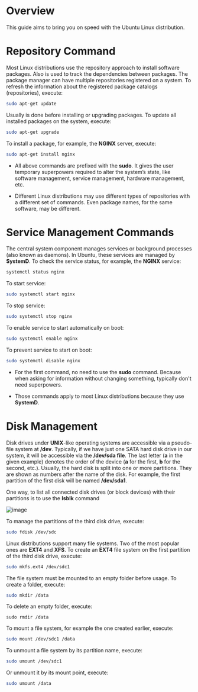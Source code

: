 # Overview

This guide aims to bring you on speed with the Ubuntu Linux distribution.

# Repository Command

Most Linux distributions use the repository approach to install software packages. Also is used to track the dependencies between packages. The package manager can have multiple repositories registered on a system. To refresh the information about the registered package catalogs (repositories), execute:

```bash
sudo apt-get update
```

Usually is done before installing or upgrading packages. To update all installed packages on the system,  execute:

```bash
sudo apt-get upgrade
```

To install a package, for example, the **NGINX** server,  execute:

```bash
sudo apt-get install nginx
```

* All above commands are prefixed with the **sudo**. It gives the user temporary superpowers required to alter the system’s state,  like software management, service management, hardware management, etc.

* Different Linux distributions may use different types of repositories with a different set of commands. Even package names, for the same software, may be different.



# Service Management Commands

The central system component manages services or background processes (also known as daemons). In Ubuntu, these services are managed by **SystemD**. To check the service status, for example, the **NGINX** service:

```bash
systemctl status nginx
```

To start service:

```bash
sudo systemctl start nginx
```

To stop service:

```bash
sudo systemctl stop nginx
```

To enable service to start automatically on boot:

```bash
sudo systemctl enable nginx
```

To prevent service to start on boot:

```bash
sudo systemctl disable nginx
```

* For the first command, no need to use the **sudo** command. Because when asking for information without changing something, typically don't need superpowers.

* Those commands apply to most Linux distributions because they use **SystemD**.



# Disk Management

Disk drives under **UNIX**-like operating systems are accessible via a pseudo-file system at **/dev**. Typically, if we have just one SATA hard disk drive in our system, it will be accessible via the **/dev/sda file**. The last letter (**a** in the given example) denotes the order of the device (**a** for the first, **b** for the second, etc.). Usually, the hard disk is split into one or more partitions. They are shown as numbers after the name of the disk. For example, the first partition of the first disk will be named **/dev/sda1**.

One way, to list all connected disk drives (or block devices) with their partitions is to use the **lsblk** command

![image](https://user-images.githubusercontent.com/34960418/151803821-99126aec-9bf6-45b6-a53d-3df6d6089fbf.png)

To manage the partitions of the third disk drive, execute:

```bash
sudo fdisk /dev/sdc
```

Linux distributions support many file systems. Two of the most popular ones are **EXT4** and **XFS**. To create an **EXT4** file system on the first partition of the third disk drive, execute: 

```bash
sudo mkfs.ext4 /dev/sdc1
```

The file system must be mounted to an empty folder before usage. To create a folder, execute:

```bash
sudo mkdir /data
```

To delete an empty folder, execute:

```
sudo rmdir /data
```

To mount a file system, for example the one created earlier, execute:

```bash
sudo mount /dev/sdc1 /data
```

To unmount a file system by its partition name, execute:

```bash
sudo umount /dev/sdc1
```

Or unmount it by its mount point, execute:

```bash
sudo umount /data
```



